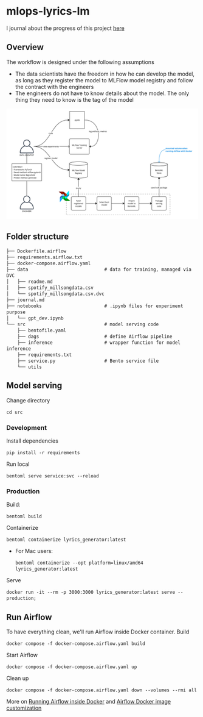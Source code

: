 # mlops-lyrics-lm

I journal about the progress of this project [here](journal.md)

## Overview
The workflow is designed under the following assumptions
- The data scientists have the freedom in how he can develop the model, as long as they register the model to MLFlow model registry and follow the contract with the engineers
- The engineers do not have to know details about the model. The only thing they need to know is the tag of the model

![workflow image](assets/workflow.jpg)

## Folder structure
```
├── Dockerfile.airflow
├── requirements.airflow.txt
├── docker-compose.airflow.yaml
├── data                            # data for training, managed via DVC
│   ├── readme.md
│   ├── spotify_millsongdata.csv
│   └── spotify_millsongdata.csv.dvc
├── journal.md
├── notebooks                       # .ipynb files for experiment purpose
│   └── gpt_dev.ipynb
└── src                             # model serving code
    ├── bentofile.yaml
    ├── dags                        # define Airflow pipeline
    ├── inference                   # wrapper function for model inference
    ├── requirements.txt
    ├── service.py                  # Bento service file
    └── utils
```

## Model serving
Change directory
```
cd src
```
### Development
Install dependencies
```
pip install -r requirements
```

Run local
```
bentoml serve service:svc --reload
```

### Production
Build: 
```
bentoml build
```

Containerize
```
bentoml containerize lyrics_generator:latest
```
- For Mac users: 
    ```
    bentoml containerize --opt platform=linux/amd64 lyrics_generator:latest
    ```

Serve
```
docker run -it --rm -p 3000:3000 lyrics_generator:latest serve --production;
```

## Run Airflow
To have everything clean, we'll run Airflow inside Docker container.
Build
```
docker compose -f docker-compose.airflow.yaml build
```

Start Airflow
```
docker compose -f docker-compose.airflow.yaml up
```

Clean up
```
docker compose -f docker-compose.airflow.yaml down --volumes --rmi all
```

More on [Running Airflow inside Docker](https://airflow.apache.org/docs/apache-airflow/stable/howto/docker-compose/index.html) and [Airflow Docker image customization](https://airflow.apache.org/docs/docker-stack/build.html#building-the-image)